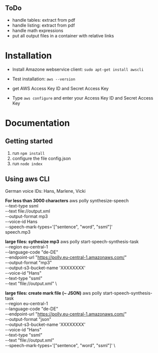 

## ToDo
- handle tables: extract from pdf
- handle listing: extract from pdf
- handle math expressions
- put all output files in a container with relative links

# Installation

* Install Amazone webservice client: `sudo apt-get install awscli`

* Test installation: `aws --version`

* get AWS Access Key ID and Secret Access Key 

* Type `aws configure` and enter your Access Key ID and Secret Access Key 

# Documentation

## Getting started

1. run `npm install`
2. configure the file config.json
3. run `node index`

## Using aws CLI
German voice IDs: Hans, Marlene, Vicki

**For less than 3000 characters**
    aws polly synthesize-speech \
     --text-type ssml \
     --text file://output.xml \
     --output-format mp3 \
     --voice-id Hans \
     --speech-mark-types='["sentence", "word", "ssml"]' \
    speech.mp3

**large files: sythesize mp3**
aws polly start-speech-synthesis-task \
   --region eu-central-1 \
   --language-code "de-DE" \
   --endpoint-url "https://polly.eu-central-1.amazonaws.com/" \
   --output-format "mp3" \
   --output-s3-bucket-name 'XXXXXXXX' \
   --voice-id "Hans" \
   --text-type "ssml" \
   --text "file://output.xml" \
  
  **large files: create mark file (~ JSON)**
  aws polly start-speech-synthesis-task \
   --region eu-central-1 \
   --language-code "de-DE" \
   --endpoint-url "https://polly.eu-central-1.amazonaws.com/" \
   --output-format "json" \
   --output-s3-bucket-name 'XXXXXXXX' \
   --voice-id "Hans" \
   --text-type "ssml" \
   --text "file://output.xml" \
   --speech-mark-types='["sentence", "word", "ssml"]' \